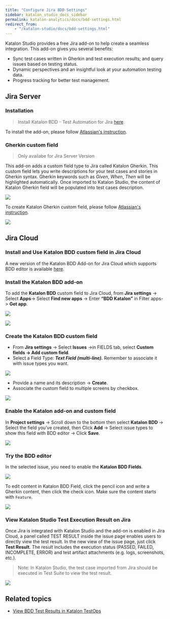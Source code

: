 ```yaml
---
title: "Configure Jira BDD Settings"
sidebar: katalon_studio_docs_sidebar
permalink: katalon-analytics/docs/bdd-settings.html
redirect_from:
    - "/katalon-studio/docs/bdd-settings.html"
---
```

Katalon Studio provides a free Jira add-on to help create a seamless integration. This add-on gives you several benefits:

* Sync test cases written in Gherkin and test execution results; and query issues based on testing status.
* Dynamic perspectives and an insightful look at your automation testing data.
* Progress tracking for better test management.

## Jira Server

### Installation

> Install Katalon BDD - Test Automation for Jira [here](https://marketplace.atlassian.com/apps/1217501/katalon-bdd-test-automation-for-jira?hosting=cloud&tab=overview).

To install the add-on, please follow [Atlassian's instruction](https://marketplace.atlassian.com/plugins/com.katalon.katalon-jira-plugin/server/installation).

### Gherkin custom field

> Only availabe for Jira Server Version

This add-on adds a custom field type to Jira called Katalon Gherkin. This custom field lets you write descriptions for your test cases and stories in Gherkin syntax. Gherkin keywords such as _Given_, _When_, _Then_ will be highlighted automatically. Once imported to Katalon Studio, the content of Katalon Gherkin field will be populated into test cases description.  

![](https://github.com/katalon-studio/docs-images/raw/master/katalon-studio/docs/install-and-use-katalons-jira-add-on/katalon-jira-plugin-1-field-marked.png)  
 

To create Katalon Gherkin custom field, please follow [Atlassian's instruction](https://confluence.atlassian.com/adminjiraserver071/project-screens-schemes-and-fields-802592517.html).

![](https://github.com/katalon-studio/docs-images/raw/master/katalon-studio/docs/install-and-use-katalons-jira-add-on/field-config-marked.png)

## Jira Cloud

### Install and Use Katalon BDD custom field in Jira Cloud

A new version of the Katalon BDD Add-on for Jira Cloud which supports BDD editor is available [here](https://marketplace.atlassian.com/apps/1217501/katalon-bdd-test-automation-for-jira?hosting=cloud&tab=overview). 

### Install the Katalon BDD add-on

To add the **Katalon BDD** custom field to Jira Cloud, from **Jira settings** -> Select **Apps**-> Select **Find new apps** -> Enter **“BDD Katalon”** in Filter apps-> **Get app**.

![](https://github.com/katalon-studio/docs-images/raw/master/katalon-studio/docs/BDD-field-Jira-Cloud/1-enter-Katalon-BDD.png)

![](https://github.com/katalon-studio/docs-images/raw/master/katalon-studio/docs/BDD-field-Jira-Cloud/2-install.png)

### Create the Katalon BDD custom field

+ From **Jira settings** -> Select **Issues** ->in FIELDS tab, select **Custom fields -> Add custom field**.
+ Select a Field Type: **_Text Field (multi-line)._** Remember to associate it with issue types you want.

![](https://github.com/katalon-studio/docs-images/raw/master/katalon-studio/docs/BDD-field-Jira-Cloud/3-field-type.png)

+ Provide a name and its description -> **Create**.
+ Associate the custom field to multiple screens by checkbox.

![](https://github.com/katalon-studio/docs-images/raw/master/katalon-studio/docs/BDD-field-Jira-Cloud/4-screens.png)

### Enable the Katalon add-on and custom field

In **Project settings** -> Scroll down to the bottom then select **Katalon BDD** -> Select the field you’ve created, then Click **Add** -> Select issue types to show this field with BDD editor -> Click **Save**.

![](https://github.com/katalon-studio/docs-images/raw/master/katalon-studio/docs/BDD-field-Jira-Cloud/5-enable.png)

### Try the BDD editor

In the selected issue, you need to enable the **Katalon BDD Fields**.

![](https://github.com/katalon-studio/docs-images/raw/master/katalon-studio/docs/BDD-field-Jira-Cloud/6-KBDD.png)

To edit content in Katalon BDD  Field, click the pencil icon and write a Gherkin content, then click the check icon. Make sure the content starts with `Feature`.

![](https://github.com/katalon-studio/docs-images/raw/master/katalon-studio/docs/BDD-field-Jira-Cloud/7-gherkin.png)

### View Katalon Studio Test Execution Result on Jira

Once Jira is integrated with Katalon Studio and the add-on is enabled in Jira Cloud, a panel called TEST RESULT inside the issue page enables users to directly view the test result. In the new view of the issue page, just click **Test Result**. The result includes the execution status (PASSED, FAILED, INCOMPLETE, ERROR) and test artifact attachments (e.g. logs, screenshots, etc.).

> Note: In Katalon Studio, the test case imported from Jira should be executed in Test Suite to view the test result.

![](https://github.com/katalon-studio/docs-images/raw/master/katalon-studio/docs/install-and-use-katalons-jira-add-on/katalon-jira-plugin-1-status-marked.png) 


## Related topics

- [View BDD Test Results in Katalon TestOps](/katalon-analytics/docs/bdd-test-results.html)